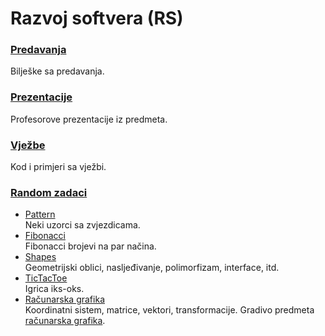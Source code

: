 # Razvoj softvera (RS)

### [**Predavanja**](./Predavanja)
Bilješke sa predavanja.

### [Prezentacije](./Prezentacije)
Profesorove prezentacije iz predmeta.

### [Vježbe](./Vjezbe)
Kod i primjeri sa vježbi.

### [Random zadaci](./Random)
- [Pattern](./Random/Pattern.java) \
  Neki uzorci sa zvjezdicama.
- [Fibonacci](./Random/Fibonacci.java) \
  Fibonacci brojevi na par načina.
- [Shapes](./Random/Shapes/) \
  Geometrijski oblici, nasljeđivanje, polimorfizam, interface, itd.
- [TicTacToe](./Random/TicTacToe/) \
  Igrica iks-oks.
- [Računarska grafika](./Random/RacunarskaGrafika/) \
  Koordinatni sistem, matrice, vektori, transformacije. Gradivo predmeta [računarska grafika](https://github.com/mahirsuljic-fet/RG).
